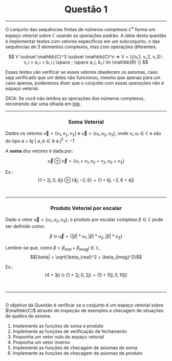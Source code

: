 <center><h1></h1></center>
<center><h1>Questão 1</h1></center>

---

O conjunto das sequências finitas de números complexos $\mathbb{C}^n$ forma um espaço vetorial sobre $\mathbb{C}$ usando as operações padrão. A ideia desta questão é implementar testes com vetores específicos em um subconjunto, o das sequências de 3 elementos complexos, mas com operações diferentes.

$$ V \subset \mathbb{C}^3 \subset \mathbb{C}^n ⇒ V = \{(v_1, v_2, v_3) : v_i = a_i + b_i j \space ; \space a_i, b_i \in \mathbb{R} \} $$

Esses testes vão verificar se esses vetores obedecem os axiomas, caso seja verificado que um deles não funcionou, mesmo que apenas para um caso apenas, poderemos dizer que o conjunto com essas operações não é espaço vetorial.

DICA: Se você não lembra as operações dos números complexos, recomendo dar uma olhada em [link](https://www.uel.br/projetos/matessencial/basico/medio/ncomplexos.html).

---

### <center>Soma Vetorial</center>

Dados os vetores $\mathrm{\vec{v}} = \{v_1, v_2, v_3\}$ e $\mathrm{\vec{u}} = \{u_1, u_2, u_3\}$, onde $v_i, u_i \in \mathbb{C}$ e são do tipo $a$ $+$ $bj$ | $a, b \in \mathbb{R}$ e $j^2 = -1$

A **soma** dos vetores é dada por:

$$\vec{u} \oplus \vec{v} = \{u_1+v_1, u_2+v_2, u_3+v_3\}$$

Ex.: $$\{1 + 2j, 0, 4j\} \oplus \{4j, -2, 6 \} = \{ 1+6j, -2, 6+4j \}$$

<br>

---

### <center>Produto Vetorial por escalar</center>

Dado o vetor $\mathrm{\vec{u}} = \{u_1, u_2, u_3\}$, o produto por escalar complexo $\beta \in \mathbb{C}$ pode ser definido como:


$$\beta \odot \vec{u} = \{|\beta|*u_1, |\beta|*u_2, |\beta|*u_3\}$$

Lembre-se que, como $\beta = \beta_{real} + \beta_{imag}j \in \mathbb{C}$,
$$|\beta| = \sqrt{\beta_{real}^2 + \beta_{imag}^2}$$

Ex.: $$(4+3j) \odot \{1 + 2j, 0, 2j\} = \{ 5 + 10j, 0, 10j \}$$



<br>

---

<br>
O objetivo da Questão é verificar se o conjunto é um espaço vetorial sobre $\mathbb{C}$ através de inspeção de exemplos e checagem de situações de quebra de axioma.

1. Implemente as funções de soma e produto
2. Implemente as funções de verificação de fechamento
3. Proponha um vetor nulo do espaço vetorial
4. Proponha um vetor inverso
5. Implemente as funções de checagem de axiomas de soma
6. Implemente as funções de checagem de axiomas de produto